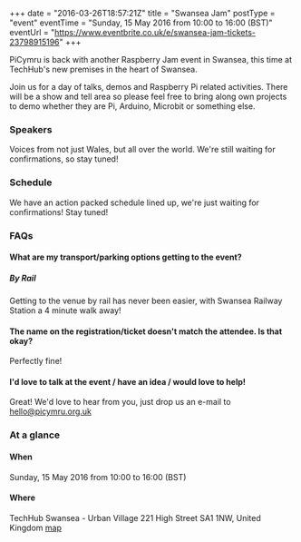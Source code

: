 +++
date = "2016-03-26T18:57:21Z"
title = "Swansea Jam"
postType = "event"
eventTime = "Sunday, 15 May 2016 from 10:00 to 16:00 (BST)"
eventUrl = "https://www.eventbrite.co.uk/e/swansea-jam-tickets-23798915196"
+++

PiCymru is back with another Raspberry Jam event in Swansea, this time at TechHub's new premises in the heart of Swansea.
<!--more-->
Join us for a day of talks, demos and Raspberry Pi related activities.
There will be a show and tell area so please feel free to bring along own projects to demo whether they are Pi, Arduino, Microbit or something else.

### Speakers
Voices from not just Wales, but all over the world. We're still waiting for confirmations, so stay tuned!

### Schedule
We have an action packed schedule lined up, we're just waiting for confirmations! Stay tuned!

### FAQs
#### What are my transport/parking options getting to the event?
##### By Rail
Getting to the venue by rail has never been easier, with Swansea Railway Station a 4 minute walk away!

#### The name on the registration/ticket doesn't match the attendee. Is that okay?
Perfectly fine!

#### I'd love to talk at the event / have an idea / would love to help!
Great! We'd love to hear from you, just drop us an e-mail to hello@picymru.org.uk

### At a glance
#### When
Sunday, 15 May 2016 from 10:00 to 16:00 (BST)

#### Where
TechHub Swansea - Urban Village 221 High Street SA1 1NW, United Kingdom [map](https://maps.google.com/?saddr=Current+Location&daddr=51.6232785,-3.942076899999961&driving)